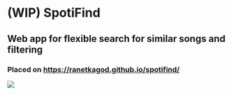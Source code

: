# (WIP) SpotiFind

## Web app for flexible search for similar songs and filtering

### Placed on https://ranetkagod.github.io/spotifind/

![](https://drive.google.com/uc?export=download&id=1kIg-IzpOAQ_ZVdIJNGUPlkrUv0RQy944)
